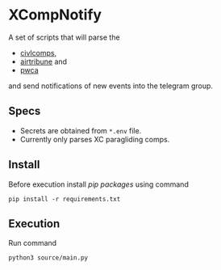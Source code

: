 # XCompNotify

A set of scripts that will parse the

- [civlcomps](civlcomps.org),
- [airtribune](airtribune.com) and
- [pwca](pwca.org)

and send notifications of new events into the telegram group.

## Specs

- Secrets are obtained from `*.env` file.
- Currently only parses XC paragliding comps.

## Install

Before execution install *pip packages* using command

```shell
pip install -r requirements.txt
```

## Execution

Run command

```shell
python3 source/main.py
```


